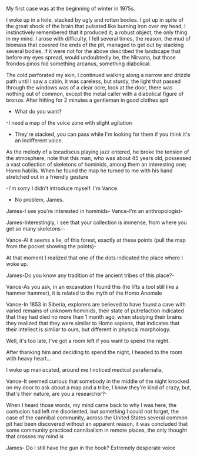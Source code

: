 
My first case was at the beginning of winter in 1975s.

I woke up in a hole, stacked by ugly and rotten bodies.
I got up in spite of the great shock of the brain that pulsated like burning iron over my head, I instinctively remembered that it produced it; a robust object, the only thing in my mind.
I arose with difficulty, I fell several times, the reason, the mud of biomass that covered the ends of the pit, managed to get out by stacking several bodies, if it were not for the above described the landscape that before my eyes spread, would undoubtedly be, the Nirvana, but those frondos pinos hid something arcanus, something diabolical.


The cold perforated my skin, I continued walking along a narrow and drizzle path until I saw a cabin, it was careless, but sturdy, the light that passed through the windows was of a clear ocre, look at the door, there was nothing out of common, except the metal caller with a diabolical figure of bronze. After hitting for 2 minutes a gentleman in good clothes spit


- What do you want?


-I need a map of the voice zone with slight agitation


- They're stacked, you can pass while I'm looking for them if you think it's an indifferent voice.


As the melody of a tocadiscus playing jazz entered, he broke the tension of the atmosphere, note that this man, who was about 45 years old, possessed a vast collection of skeletons of hominids, among them an interesting one; Homo habilis.
When he found the map he turned to me with his hand stretched out in a friendly gesture


-I'm sorry I didn't introduce myself. I'm Vance.


- No problem, James.


James-I see you're interested in hominids- Vance-I'm an anthropologist-


James-Interestingly, I see that your collection is immense, from where you get so many skeletons--


Vance-Al it seems a lie, of this forest, exactly at these points (pull the map from the pocket showing the points)-


At that moment I realized that one of the dots indicated the place where I woke up.


James-Do you know any tradition of the ancient tribes of this place?-


Vance-As you ask, in an excavation I found this (he lifts a tool still like a hammer hammer), it is related to the myth of the Homo Anomale


Vance-In 1853 in Siberia, explorers are believed to have found a cave with varied remains of unknown hominids, their state of putrefaction indicated that they had died no more than 1 month ago, when studying their brains they realized that they were similar to Homo sapiens, that indicates that their intellect is similar to ours, but different in physical morphology.


Well, it's too late, I've got a room left if you want to spend the night.


After thanking him and deciding to spend the night, I headed to the room with heavy heart...


I woke up maniacated, around me I noticed medical parafernalia,


Vance-It seemed curious that somebody in the middle of the night knocked on my door to ask about a map and a tribe, I know they're kind of crazy, but, that's their nature, are you a researcher?-


When I heard those words, my mind came back to why I was here, the contusion had left me disoriented, but something I could not forget, the case of the cannibal community, across the United States several common pit had been discovered without an apparent reason, it was concluded that some community practiced cannibalism in remote places, the only thought that crosses my mind is


James- Do I still have the gun in the hook? Extremely desperate voice